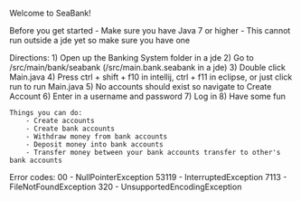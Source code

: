 Welcome to SeaBank!

Before you get started
    - Make sure you have Java 7 or higher
	- This cannot run outside a jde yet so make sure you have one

Directions:
	1) Open up the Banking System folder in a jde
	2) Go to /src/main/bank/seabank (/src/main.bank.seabank in a jde)
	3) Double click Main.java
	4) Press ctrl + shift + f10 in intellij, ctrl + f11 in eclipse, or just click run to run Main.java
	5) No accounts should exist so navigate to Create Account
	6) Enter in a username and password
	7) Log in
	8) Have some fun
	
	Things you can do:
		- Create accounts
		- Create bank accounts
		- Withdraw money from bank accounts
		- Deposit money into bank accounts
		- Transfer money between your bank accounts transfer to other's bank accounts

Error codes:
00 - NullPointerException
53119 - InterruptedException
7113 - FileNotFoundException
320 - UnsupportedEncodingException